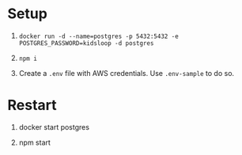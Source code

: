 # Setup
1. `docker run -d --name=postgres -p 5432:5432 -e POSTGRES_PASSWORD=kidsloop -d postgres`

2. `npm i`

3. Create a `.env` file with AWS credentials. Use `.env-sample` to do so.

# Restart


1. docker start postgres

2. npm start